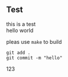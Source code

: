 ## Test

this is a test<br>
hello world<br>

pleas use ``make`` to build<br>

```
git add .
git commit -m "hello"
```

123
